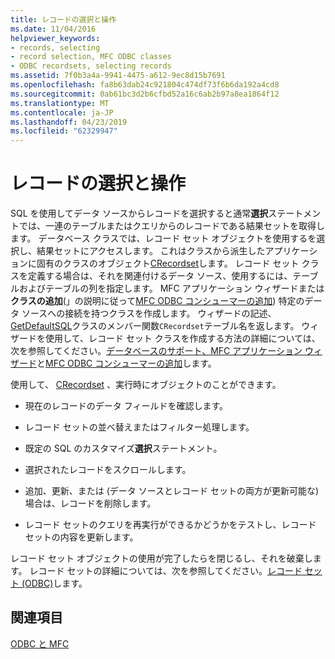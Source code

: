 ```yaml
---
title: レコードの選択と操作
ms.date: 11/04/2016
helpviewer_keywords:
- records, selecting
- record selection, MFC ODBC classes
- ODBC recordsets, selecting records
ms.assetid: 7f0b3a4a-9941-4475-a612-9ec8d15b7691
ms.openlocfilehash: fa8b63dab24c921804c474df73f6b6da192a4cd8
ms.sourcegitcommit: 0ab61bc3d2b6cfbd52a16c6ab2b97a8ea1864f12
ms.translationtype: MT
ms.contentlocale: ja-JP
ms.lasthandoff: 04/23/2019
ms.locfileid: "62329947"
---
```

# <a name="selecting-and-manipulating-records"></a>レコードの選択と操作

SQL を使用してデータ ソースからレコードを選択すると通常**選択**ステートメントでは、一連のテーブルまたはクエリからのレコードである結果セットを取得します。 データベース クラスでは、レコード セット オブジェクトを使用するを選択し、結果セットにアクセスします。 これはクラスから派生したアプリケーションに固有のクラスのオブジェクト[CRecordset](../../mfc/reference/crecordset-class.md)します。 レコード セット クラスを定義する場合は、それを関連付けるデータ ソース、使用するには、テーブルおよびテーブルの列を指定します。 MFC アプリケーション ウィザードまたは**クラスの追加**(」の説明に従って[MFC ODBC コンシューマーの追加](../../mfc/reference/adding-an-mfc-odbc-consumer.md)) 特定のデータ ソースへの接続を持つクラスを作成します。 ウィザードの記述、 [GetDefaultSQL](../../mfc/reference/crecordset-class.md#getdefaultsql)クラスのメンバー関数`CRecordset`テーブル名を返します。 ウィザードを使用して、レコード セット クラスを作成する方法の詳細については、次を参照してください。[データベースのサポート、MFC アプリケーション ウィザード](../../mfc/reference/database-support-mfc-application-wizard.md)と[MFC ODBC コンシューマーの追加](../../mfc/reference/adding-an-mfc-odbc-consumer.md)します。

使用して、 [CRecordset](../../mfc/reference/crecordset-class.md) 、実行時にオブジェクトのことができます。

- 現在のレコードのデータ フィールドを確認します。

- レコード セットの並べ替えまたはフィルター処理します。

- 既定の SQL のカスタマイズ**選択**ステートメント。

- 選択されたレコードをスクロールします。

- 追加、更新、または (データ ソースとレコード セットの両方が更新可能な) 場合は、レコードを削除します。

- レコード セットのクエリを再実行ができるかどうかをテストし、レコード セットの内容を更新します。

レコード セット オブジェクトの使用が完了したらを閉じるし、それを破棄します。 レコード セットの詳細については、次を参照してください。[レコード セット (ODBC)](../../data/odbc/recordset-odbc.md)します。

## <a name="see-also"></a>関連項目

[ODBC と MFC](../../data/odbc/odbc-and-mfc.md)